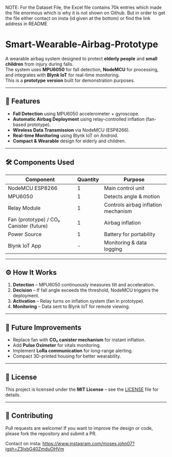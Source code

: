 NOTE: For the Dataset File, the Excel file contains 70k entries which made the file enormous which is why it is not shown on Github. But in order to get the file either contact on insta (id given at the bottom) or find the link address in README

# Smart-Wearable-Airbag-Prototype

A wearable airbag system designed to protect **elderly people** and **small children** from injury during falls.  
The system uses **MPU6050** for fall detection, **NodeMCU** for processing, and integrates with **Blynk IoT** for real-time monitoring.  
This is a **prototype version** built for demonstration purposes.

---

## 📌 Features
- **Fall Detection** using MPU6050 accelerometer + gyroscope.
- **Automatic Airbag Deployment** using relay-controlled inflation (fan-based prototype).
- **Wireless Data Transmission** via NodeMCU (ESP8266).
- **Real-time Monitoring** using Blynk IoT on Android.
- **Compact & Wearable** design for elderly and children.

---

## 🛠 Components Used
| Component | Quantity | Purpose |
|-----------|----------|---------|
| NodeMCU ESP8266 | 1 | Main control unit |
| MPU6050 | 1 | Detects angle & motion |
| Relay Module | 1 | Controls airbag inflation mechanism |
| Fan (prototype) / CO₂ Canister (future) | 1 | Airbag inflation |
| Power Source | 1 | Battery for portability |
| Blynk IoT App | - | Monitoring & data logging |

---
## ⚙ How It Works
1. **Detection** – MPU6050 continuously measures tilt and acceleration.
2. **Decision** – If fall angle exceeds the threshold, NodeMCU triggers the deployment.
3. **Activation** – Relay turns on inflation system (fan in prototype).
4. **Monitoring** – Data sent to Blynk IoT for remote viewing.

---

## 🚀 Future Improvements
- Replace fan with **CO₂ canister mechanism** for instant inflation.
- Add **Pulse Oximeter** for vitals monitoring.
- Implement **LoRa communication** for long-range alerting.
- Compact 3D-printed housing for better wearability.

---

## 📄 License
This project is licensed under the **MIT License** – see the [LICENSE](LICENSE) file for details.

---

## 🤝 Contributing
Pull requests are welcome! If you want to improve the design or code,  
please fork the repository and submit a PR.

Contact on insta: https://www.instagram.com/moses.john07?igsh=Z3lxbG40ZmduOHVm
